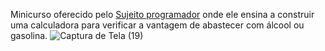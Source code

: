 Minicurso oferecido pelo [Sujeito programador](https://sujeitoprogramador.com/minicurso/) onde ele ensina a construir uma calculadora para verificar a vantagem de abastecer com álcool ou gasolina.
![Captura de Tela (19)](https://github.com/abspiller/calculadora-alcool-ou-gasolina/assets/157075633/820c07fa-ad7f-4dca-ac19-bb02064d458a)
